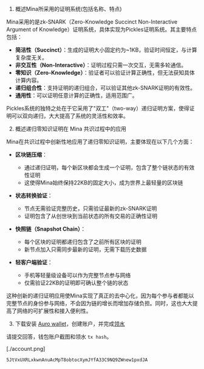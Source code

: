 1. 概述Mina所采用的证明系统(包括名称、特点)

Mina采用的是zk-SNARK（Zero-Knowledge Succinct Non-Interactive Argument of Knowledge）证明系统，具体实现为Pickles证明系统。其主要特点包括：

- **简洁性（Succinct）**：生成的证明大小固定约为~1KB，验证时间恒定，与计算复杂度无关。
- **非交互性（Non-Interactive）**：证明过程只需一次交互，无需多轮通信。
- **零知识（Zero-Knowledge）**：验证者可以验证计算正确性，但无法获知具体计算内容。
- **递归组合性**：支持证明的递归组合，可以验证其他zk-SNARK证明的有效性。
- **通用性**：可以证明任意计算的正确性，适用范围广。

Pickles系统的独特之处在于它采用了"双工"（two-way）递归证明方案，使得证明可以双向递归，大大提高了系统的灵活性和效率。

2. 概述递归零知识证明在 Mina 共识过程中的应用

Mina在共识过程中创新性地应用了递归零知识证明，主要体现在以下几个方面：

- **区块链压缩**：
  - 通过递归证明，每个新区块都会生成一个证明，包含了整个链状态的有效性证明
  - 这使得Mina始终保持22KB的固定大小，成为世界上最轻量的区块链
  
- **状态转换验证**：
  - 节点无需验证完整历史，只需验证最新的zk-SNARK证明
  - 证明包含了从创世块到当前状态的所有交易的正确性证明
  
- **快照链（Snapshot Chain）**：
  - 每个区块的证明都递归包含了之前所有区块的证明
  - 新节点加入只需同步最新的证明，无需下载历史数据
  
- **轻客户端验证**：
  - 手机等轻量级设备可以作为完整节点参与网络
  - 仅需验证22KB的证明即可确认整个链的状态

这种创新的递归证明应用使Mina实现了真正的去中心化，因为每个参与者都能以完整节点的身份参与网络，不会因为链的增长而增加存储负担。同时，这也大大提高了网络的可扩展性和接入便利性。

3. 下载安装 [Auro wallet](https://www.aurowallet.com/download/)，创建账户，并完成[领水](https://faucet.minaprotocol.com/)

请提交回答，钱包账户截图和领水 `tx hash`。

[./account.png]

`5JtVxUXRLxkwnAnuAcMpT8obtocXymJYfA33C9NQ9ZWnew1pxdJA`
